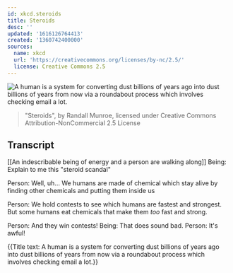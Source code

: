 ```yaml
---
id: xkcd.steroids
title: Steroids
desc: ''
updated: '1616126764413'
created: '1360742400000'
sources:
  name: xkcd
  url: 'https://creativecommons.org/licenses/by-nc/2.5/'
  license: Creative Commons 2.5
---
```

![A human is a system for converting dust billions of years ago into dust billions of years from now via a roundabout process which involves checking email a lot.](https://imgs.xkcd.com/comics/steroids.png)
> "Steroids", by Randall Munroe, licensed under Creative Commons Attribution-NonCommercial 2.5 License

## Transcript
[[An indescribable being of energy and a person are walking along]]
Being: Explain to me this "steroid scandal"

Person: Well, uh... We humans are made of chemical which stay alive by finding other chemicals and putting them inside us

Person: We hold contests to see which humans are fastest and strongest. But some humans eat chemicals that make them *too* fast and strong.

Person: And they win contests!
Being: That does sound bad.
Person: It's awful!

{{Title text: A human is a system for converting dust billions of years ago into dust billions of years from now via a roundabout process which involves checking email a lot.}}
